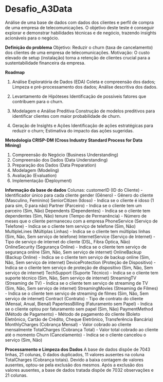 # Desafio_A3Data
Análise de uma base de dados com dados dos clientes e perfil de compra de uma empresa de telecomunicações. O objetivo deste teste é conseguir explorar e demonstrar habilidades técnicas e de negócio, trazendo insights acionáveis para o negócio.

**Definição do problema**
Objetivo: Reduzir o churn (taxa de cancelamento) dos clientes de uma empresa de telecomunicações.
Motivação: O custo elevado de setup (instalação) torna a retenção de clientes crucial para a sustentabilidade financeira da empresa.

**Roadmap**
1. Análise Exploratória de Dados (EDA)
Coleta e compreensão dos dados;
Limpeza e pré-processamento dos dados;
Análise descritiva dos dados.

2. Levantamento de Hipóteses
Identificação de possíveis fatores que contribuem para o churn.

3. Modelagem e Análise Preditiva
Construção de modelos preditivos para identificar clientes com maior probabilidade de churn.

4. Geração de Insights e Ações
Identificação de ações estratégicas para reduzir o churn;
Estimativa do impacto das ações sugeridas.

**Metodologia CRISP-DM (Cross Industry Standard Process for Data Mining)**
1. Compreensão do Negócio (Business Understanding)
2. Compreensão dos Dados (Data Understanding)
3. Preparação dos Dados (Data Preparation)
4. Modelagem (Modeling)
5. Avaliação (Evaluation)
6. Implementação (Deployment)

**Informação da base de dados**
Colunas: 
customerID (ID do Cliente) - Identificador único para cada cliente
gender (Gênero) - Gênero do cliente (Masculino, Feminino)
SeniorCitizen (Idoso) - Indica se o cliente é idoso (1 para sim, 0 para não)
Partner (Parceiro) - Indica se o cliente tem um parceiro (Sim, Não)
Dependents (Dependentes) - Indica se o cliente tem dependentes (Sim, Não)
tenure (Tempo de Permanência) - Número de meses que o cliente permaneceu com a empresa
PhoneService (Serviço de Telefone) - Indica se o cliente tem serviço de telefone (Sim, Não)
MultipleLines (Múltiplas Linhas) - Indica se o cliente tem múltiplas linhas (Sim, Não, Sem serviço de telefone)
InternetService (Serviço de Internet) - Tipo de serviço de internet do cliente (DSL, Fibra Óptica, Não)
OnlineSecurity (Segurança Online) - Indica se o cliente tem serviço de segurança online (Sim, Não, Sem serviço de internet)
OnlineBackup (Backup Online) - Indica se o cliente tem serviço de backup online (Sim, Não, Sem serviço de internet)
DeviceProtection (Proteção de Dispositivo) - Indica se o cliente tem serviço de proteção de dispositivo (Sim, Não, Sem serviço de internet)
TechSupport (Suporte Técnico) - Indica se o cliente tem suporte técnico (Sim, Não, Sem serviço de internet)
StreamingTV (Streaming de TV) - Indica se o cliente tem serviço de streaming de TV (Sim, Não, Sem serviço de internet)
StreamingMovies (Streaming de Filmes) - Indica se o cliente tem serviço de streaming de filmes (Sim, Não, Sem serviço de internet)
Contract (Contrato) - Tipo de contrato do cliente (Mensal, Anual, Bienal)
PaperlessBilling (Faturamento sem Papel) - Indica se o cliente optou por faturamento sem papel (Sim, Não)
PaymentMethod (Método de Pagamento) - Método de pagamento do cliente (Boleto Eletrônico, Cartão de Crédito, Cheque Eletrônico, Transferência Bancária)
MonthlyCharges (Cobrança Mensal) - Valor cobrado ao cliente mensalmente
TotalCharges (Cobrança Total) - Valor total cobrado ao cliente até o momento
Churn (Cancelamento) - Indica se o cliente cancelou o serviço (Sim, Não)

**Processamento e Limpeza dos Dados**
A base de dados dispõe de 7043 linhas, 21 colunas, 0 dados duplicados, 11 valores ausentes na coluna TotalCharges (Cobrança totais). Devido a baixa contagem de valores ausentes, optou-se pela exclusão dos mesmos.
Após a exclusão dos valores ausentes, a base de dados tratada dispõe de 7032 observações e 21 colunas.

